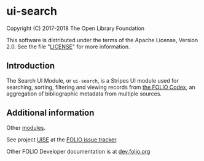 # ui-search

Copyright (C) 2017-2018 The Open Library Foundation

This software is distributed under the terms of the Apache License,
Version 2.0. See the file "[LICENSE](LICENSE)" for more information.

## Introduction

The Search UI Module, or `ui-search`, is a Stripes UI module used for searching, sorting, filtering and viewing records from [the FOLIO Codex](https://www.openlibraryenvironment.org/archives/411), an aggregation of bibliographic metadata from multiple sources.

## Additional information

Other [modules](https://dev.folio.org/source-code/#client-side).

See project [UISE](https://issues.folio.org/browse/UISE)
at the [FOLIO issue tracker](https://dev.folio.org/guidelines/issue-tracker).

Other FOLIO Developer documentation is at [dev.folio.org](https://dev.folio.org/)
